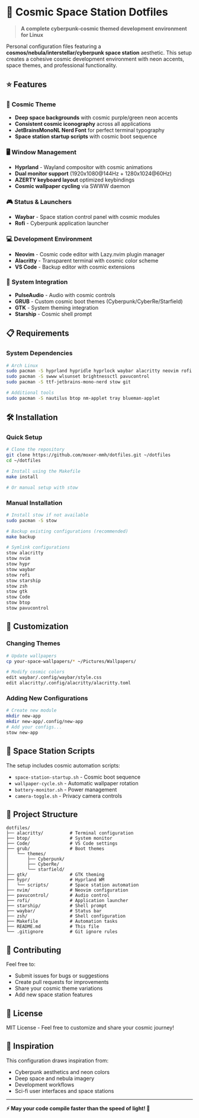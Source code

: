 # 🌌 Cosmic Space Station Dotfiles

> **A complete cyberpunk-cosmic themed development environment for Linux**

Personal configuration files featuring a **cosmos/nebula/interstellar/cyberpunk space station** aesthetic. This setup creates a cohesive cosmic development environment with neon accents, space themes, and professional functionality.

## ⭐ Features

### 🎨 **Cosmic Theme**

- **Deep space backgrounds** with cosmic purple/green neon accents
- **Consistent cosmic iconography** across all applications
- **JetBrainsMonoNL Nerd Font** for perfect terminal typography
- **Space station startup scripts** with cosmic boot sequence

### 🖥️ **Window Management**

- **Hyprland** - Wayland compositor with cosmic animations
- **Dual monitor support** (1920x1080@144Hz + 1280x1024@60Hz)
- **AZERTY keyboard layout** optimized keybindings
- **Cosmic wallpaper cycling** via SWWW daemon

### 🎮 **Status & Launchers**

- **Waybar** - Space station control panel with cosmic modules
- **Rofi** - Cyberpunk application launcher

### 💻 **Development Environment**

- **Neovim** - Cosmic code editor with Lazy.nvim plugin manager
- **Alacritty** - Transparent terminal with cosmic color scheme
- **VS Code** - Backup editor with cosmic extensions

### 🎵 **System Integration**

- **PulseAudio** - Audio with cosmic controls
- **GRUB** - Custom cosmic boot themes (Cyberpunk/CyberRe/Starfield)
- **GTK** - System theming integration
- **Starship** - Cosmic shell prompt

## 📋 Requirements

### System Dependencies

```bash
# Arch Linux
sudo pacman -S hyprland hypridle hyprlock waybar alacritty neovim rofi swaync
sudo pacman -S swww wlsunset brightnessctl pavucontrol
sudo pacman -S ttf-jetbrains-mono-nerd stow git

# Additional tools
sudo pacman -S nautilus btop nm-applet tray blueman-applet
```

## 🛠️ Installation

### Quick Setup

```bash
# Clone the repository
git clone https://github.com/moxer-mmh/dotfiles.git ~/dotfiles
cd ~/dotfiles

# Install using the Makefile
make install

# Or manual setup with stow
```

### Manual Installation

```bash
# Install stow if not available
sudo pacman -S stow

# Backup existing configurations (recommended)
make backup

# Symlink configurations
stow alacritty
stow nvim  
stow hypr
stow waybar
stow rofi
stow starship
stow zsh
stow gtk
stow Code
stow btop
stow pavucontrol
```

## 🔧 Customization

### Changing Themes

```bash
# Update wallpapers
cp your-space-wallpapers/* ~/Pictures/Wallpapers/

# Modify cosmic colors
edit waybar/.config/waybar/style.css
edit alacritty/.config/alacritty/alacritty.toml
```

### Adding New Configurations

```bash
# Create new module
mkdir new-app
mkdir new-app/.config/new-app
# Add your configs...
stow new-app
```

## 🚀 Space Station Scripts

The setup includes cosmic automation scripts:

- `space-station-startup.sh` - Cosmic boot sequence
- `wallpaper-cycle.sh` - Automatic wallpaper rotation
- `battery-monitor.sh` - Power management
- `camera-toggle.sh` - Privacy camera controls

## 📁 Project Structure

```
dotfiles/
├── alacritty/          # Terminal configuration
├── btop/               # System monitor
├── Code/               # VS Code settings  
├── grub/               # Boot themes
│   └── themes/
│       ├── Cyberpunk/
│       ├── CyberRe/
│       └── starfield/
├── gtk/                # GTK theming
├── hypr/               # Hyprland WM
│   └── scripts/        # Space station automation
├── nvim/               # Neovim configuration
├── pavucontrol/        # Audio control
├── rofi/               # Application launcher
├── starship/           # Shell prompt
├── waybar/             # Status bar
├── zsh/                # Shell configuration
├── Makefile            # Automation tasks
├── README.md           # This file
└── .gitignore          # Git ignore rules
```

## 🤝 Contributing

Feel free to:

- Submit issues for bugs or suggestions
- Create pull requests for improvements
- Share your cosmic theme variations
- Add new space station features

## 📜 License

MIT License - Feel free to customize and share your cosmic journey!

## 🌟 Inspiration

This configuration draws inspiration from:

- Cyberpunk aesthetics and neon colors
- Deep space and nebula imagery
- Development workflows
- Sci-fi user interfaces and space stations

---

**⚡ May your code compile faster than the speed of light! 🚀**
